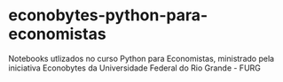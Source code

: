 # econobytes-python-para-economistas
Notebooks utlizados no curso Python para Economistas, ministrado pela iniciativa Econobytes da Universidade Federal do Rio Grande - FURG

